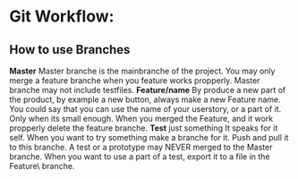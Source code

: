 # Git Workflow:
## How to use Branches
**Master** Master branche is the mainbranche of the project. You may only merge a feature branche when you feature works propperly. Master branche may not include testfiles.
**Feature/name** By produce a new part of the product, by example a new button, always make a new Feature name. You could say that you can use the name of your userstory, or a part of it. Only when its small enough. When you merged the Feature, and it work propperly delete the feature branche.
**Test** just something It speaks for it self. When you want to try something make a branche for it. Push and pull it to this branche. A test or a prototype may NEVER merged to the Master branche. When you want to use a part of a test, export it to a file in the Feature\ branche.
